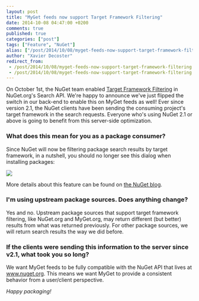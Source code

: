 ```yaml
---
layout: post
title: "MyGet feeds now support Target Framework Filtering"
date: 2014-10-08 04:47:00 +0200
comments: true
published: true
categories: ["post"]
tags: ["Feature", "NuGet"]
alias: ["/post/2014/10/08/myget-feeds-now-support-target-framework-filtering.aspx"]
author: "Xavier Decoster"
redirect_from:
 - /post/2014/10/08/myget-feeds-now-support-target-framework-filtering.aspx.html
 - /post/2014/10/08/myget-feeds-now-support-target-framework-filtering.aspx.html
---
```


<p>On October 1st, the NuGet team enabled <a href="http://blog.nuget.org/20141001/targetframeworkfiltering.html" target="_blank">Target Framework Filtering</a> in NuGet.org's Search API. We're happy to announce we've just flipped the switch in our back-end to enable this on MyGet feeds as well! Ever since version 2.1, the NuGet clients have been sending&nbsp;the consuming project's target framework in the search requests. Everyone who's using NuGet 2.1 or above is going to benefit from this server-side optimization.</p>
<h3>What does this mean for you as a package consumer?</h3>
<p>Since NuGet will now be filtering package search results by target framework, in a nutshell, you should no longer see this dialog when installing packages:</p><p><img src="http://blog.nuget.org/images/2014-10-01-targetframeworkfiltering/01-error.png"></p><p>More details about this feature can be found on <a href="http://blog.nuget.org/20141001/targetframeworkfiltering.html" target="_blank">the NuGet blog</a>.</p><h3>I'm using upstream package sources. Does anything change?</h3><p>Yes and no. Upstream package sources that support target framework filtering, like NuGet.org and MyGet.org, may return different (but better) results from what was returned previously. For other package sources, we will return search results the way we did before.</p><h3>If the clients were sending this information to the server since v2.1, what took you so long?</h3><p>We want MyGet feeds to be fully compatible with the NuGet API that lives at <a href="http://www.nuget.org/" target="_blank">www.nuget.org</a>. This means we want MyGet to provide a consistent behavior from a user/client perspective.</p><p><em>Happy packaging!</em></p>

